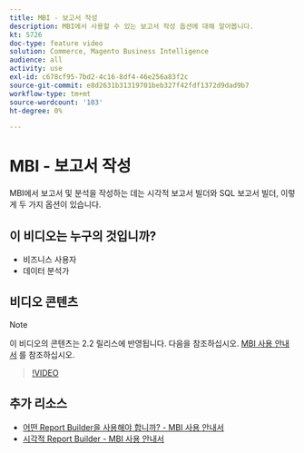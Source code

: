 ```yaml
---
title: MBI - 보고서 작성
description: MBI에서 사용할 수 있는 보고서 작성 옵션에 대해 알아봅니다.
kt: 5726
doc-type: feature video
solution: Commerce, Magento Business Intelligence
audience: all
activity: use
exl-id: c678cf95-7bd2-4c16-8df4-46e256a83f2c
source-git-commit: e8d2631b31319701beb327f42fdf1372d9dad9b7
workflow-type: tm+mt
source-wordcount: '103'
ht-degree: 0%

---
```


# MBI - 보고서 작성

MBI에서 보고서 및 분석을 작성하는 데는 시각적 보고서 빌더와 SQL 보고서 빌더, 이렇게 두 가지 옵션이 있습니다.

## 이 비디오는 누구의 것입니까?

- 비즈니스 사용자
- 데이터 분석가

## 비디오 콘텐츠

>[!NOTE]
>
>이 비디오의 콘텐츠는 2.2 릴리스에 반영됩니다. 다음을 참조하십시오. [MBI 사용 안내서](https://experienceleague.adobe.com/docs/commerce-business-intelligence/mbi/guide-overview.html) 를 참조하십시오.

>[!VIDEO](https://video.tv.adobe.com/v/35981?quality=12&learn=on)

## 추가 리소스

- [어떤 Report Builder을 사용해야 합니까? - MBI 사용 안내서](https://experienceleague.adobe.com/docs/commerce-business-intelligence/mbi/build/reports/report-builder-options.html)
- [시각적 Report Builder - MBI 사용 안내서](https://experienceleague.adobe.com/docs/commerce-business-intelligence/mbi/build/reports/ess-rpt-build-visual.html)
